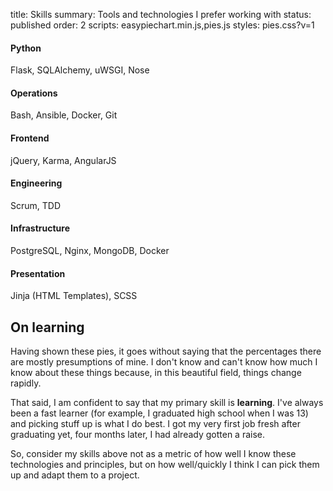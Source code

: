 title: Skills
summary: Tools and technologies I prefer working with
status: published
order: 2
scripts: easypiechart.min.js,pies.js
styles: pies.css?v=1

<div class="flex">
<div class="chart" data-percent="90" style="order: 1;">
<h4>Python</h4>
<p>Flask, SQLAlchemy, uWSGI, Nose</p>
</div>

<div class="chart" data-percent="70" style="order: 2;">
<h4>Operations</h4>
<p>Bash, Ansible, Docker, Git</p>
</div>

<div class="chart" data-percent="80" style="order: 3;">
<h4>Frontend</h4>
<p>jQuery, Karma, AngularJS</p>
</div>

<div class="chart" data-percent="90" style="order: 5;">
<h4>Engineering</h4>
<p>Scrum, TDD</p>
</div>

<div class="chart" data-percent="70" style="order: 4;">
<h4>Infrastructure</h4>
<p>PostgreSQL, Nginx, MongoDB, Docker</p>
</div>

<div class="chart" data-percent="90" style="order: 6;">
<h4>Presentation</h4>
<p>Jinja (HTML Templates), SCSS</p>
</div>
</div>

## On learning

Having shown these pies, it goes without saying that the percentages there are mostly presumptions of mine.
I don't know and can't know how much I know about these things because, in this beautiful field, things change rapidly.

That said, I am confident to say that my primary skill is __learning__. I've always been a fast learner (for example, I graduated high school
when I was 13) and picking stuff up is what I do best. I got my very first job fresh after graduating yet, four months later, I had already gotten a raise.

So, consider my skills above not as a metric of how well I know these technologies and principles, but on how  well/quickly I think I
can pick them up and adapt them to a project.